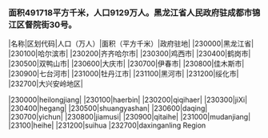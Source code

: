 <!--
 * @Author: vigne 1186963387@qq.com
 * @Date: 2022-09-27 12:04:25
 * @LastEditors: vigne 1186963387@qq.com
 * @LastEditTime: 2022-10-11 16:28:17
 * @FilePath: /cooking-menu/src/views/asia/eastAsia/china/mockData/heilongjiangProvince/readme.md
 * @Description: 这是默认设置,请设置`customMade`, 打开koroFileHeader查看配置 进行设置: https://github.com/OBKoro1/koro1FileHeader/wiki/%E9%85%8D%E7%BD%AE
-->
### 面积491718平方千米，人口9129万人。黑龙江省人民政府驻成都市锦江区督院街30号。
<!-- ||||| -->
|名称|区划代码|人口（万人）|面积（平方千米）|政府驻地|
|230000|黑龙江省|
|230100|哈尔滨市|
|230200|齐齐哈尔市|
|230300|鸡西市|
|230400|鹤岗市|
|230500|双鸭山市|
|230600|大庆市|
|230700|伊春市|
|230800|佳木斯市|
|230900|七台河市|
|231000|牡丹江市|
|231100|黑河市|
|231200|绥化市|
|232700|大兴安岭地区|

|230000|heilongjiang|
|230100|haerbin|
|230200|qiqihaer|
|230300|jiXi|
|230400|hegang|
|230500|shuangyashan|
|230600|daqing|
|230700|yichun|
|230800|jiamusi|
|230900|qitaihe|
|231000|mudanjiang|
|23100|heihe|
|231200|suihua
|232700|daxinganling Region





